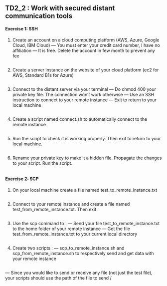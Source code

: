 ## TD2_2 : Work with secured distant communication tools

#### Exercise 1: SSH
1. Create an account on a cloud computing platform (AWS, Azure, Google
Cloud, IBM Cloud)
— You must enter your credit card number, I have no affiliation
— It is free. Delete the account in few month to prevent any fee
```

```
2. Create a server instance on the website of your cloud platform (ec2 for
AWS, Standard B1s for Azure)

```

```
3. Connect to the distant server via your terminal
— Do chmod 400 your private key file. The connection won’t work otherwise
— Use an SSH instruction to connect to your remote instance
— Exit to return to your local machine

```

```
4. Create a script named connect.sh to automatically connect to the remote
instance

```

```
5. Run the script to check it is working properly. Then exit to return to
your local machine.

```

```
6. Rename your private key to make it a hidden file. Propagate the changes
to your script. Run the script.

```

```


#### Exercise 2: SCP
1. On your local machine create a file named test_to_remote_instance.txt

```

```
2. Connect to your remote instance and create a file named test_from_remote_instance.txt.
Then exit

```

```
3. Use the scp command to :
— Send your file test_to_remote_instance.txt to the home folder of your
remote instance
— Get the file test_from_remote_instance.txt to your current local directory

```

```
4. Create two scripts :
— scp_to_remote_instance.sh and scp_from_remote_instance.sh to respectively send and get data with your remote instance

```

```
— Since you would like to send or receive any file (not just the test file), your scripts should use the path of the file to send /

```

```
